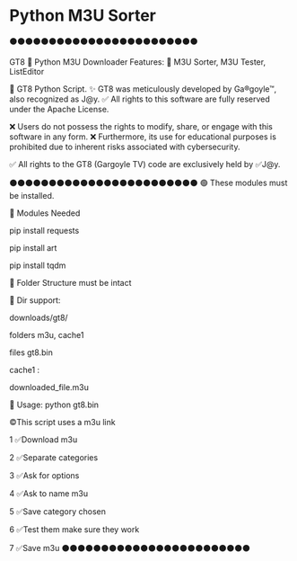 # Python M3U Sorter
⚫⚫⚫⚫⚫⚫⚫⚫⚫⚫⚫⚫⚫⚫⚫⚫⚫⚫⚫⚫⚫⚫⚫⚫

GT8
🔳 Python M3U Downloader
Features:
🔳 M3U Sorter, M3U Tester, ListEditor

🔐 GT8 Python Script.
✨ GT8 was meticulously developed by Ga®goyle™,
also recognized as J@y. 
✅ All rights to this software are fully reserved
under the Apache License.

❌ Users do not possess the rights to modify,
share, or engage with this software in any form. 
❌ Furthermore, its use for educational purposes is
prohibited due to inherent risks associated with cybersecurity.

✅ All rights to the GT8 (Gargoyle TV) code are
exclusively held by ✅J@y.

⚫⚫⚫⚫⚫⚫⚫⚫⚫⚫⚫⚫⚫⚫⚫⚫⚫⚫⚫⚫⚫⚫⚫⚫
🟢 These modules must be installed.

🔳 Modules Needed 

   pip install requests
   
   pip install art
   
   pip install tqdm
   
  

🔴 Folder Structure must be intact

🔴 Dir support: 

   downloads/gt8/ 
   
   folders m3u, cache1
   
   files gt8.bin
   
   
   cache1 : 
   
   downloaded_file.m3u
   
🔴 Usage: python gt8.bin

©️This script uses a m3u link

1 ✅Download m3u

2 ✅Separate categories

3 ✅Ask for options

4 ✅Ask to name m3u

5 ✅Save category chosen

6 ✅Test them make sure they work

7 ✅Save m3u
⚫⚫⚫⚫⚫⚫⚫⚫⚫⚫⚫⚫⚫⚫⚫⚫⚫⚫⚫⚫⚫⚫⚫⚫
